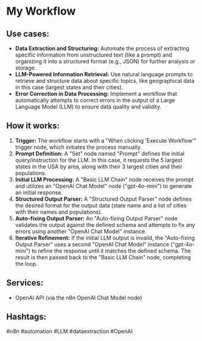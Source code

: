 # My Workflow

## Use cases:

*   **Data Extraction and Structuring:** Automate the process of extracting specific information from unstructured text (like a prompt) and organizing it into a structured format (e.g., JSON) for further analysis or storage.
*   **LLM-Powered Information Retrieval:** Use natural language prompts to retrieve and structure data about specific topics, like geographical data in this case (largest states and their cities).
*   **Error Correction in Data Processing:** Implement a workflow that automatically attempts to correct errors in the output of a Large Language Model (LLM) to ensure data quality and validity.

## How it works:

1.  **Trigger:** The workflow starts with a "When clicking 'Execute Workflow'" trigger node, which initiates the process manually.
2.  **Prompt Definition:** A "Set" node named "Prompt" defines the initial query/instruction for the LLM. In this case, it requests the 5 largest states in the USA by area, along with their 3 largest cities and their populations.
3.  **Initial LLM Processing:** A "Basic LLM Chain" node receives the prompt and utilizes an "OpenAI Chat Model" node ("gpt-4o-mini") to generate an initial response.
4.  **Structured Output Parser:** A "Structured Output Parser" node defines the desired format for the output data (state name and a list of cities with their names and populations).
5.  **Auto-fixing Output Parser:** An "Auto-fixing Output Parser" node validates the output against the defined schema and attempts to fix any errors using another "OpenAI Chat Model" instance.
6.  **Iterative Refinement:** If the initial LLM output is invalid, the "Auto-fixing Output Parser" uses a second "OpenAI Chat Model" instance ("gpt-4o-mini") to refine the response until it matches the defined schema. The result is then passed back to the "Basic LLM Chain" node, completing the loop.

## Services:

*   OpenAI API (via the n8n OpenAI Chat Model node)

## Hashtags:

#n8n #automation #LLM #dataextraction #OpenAI
